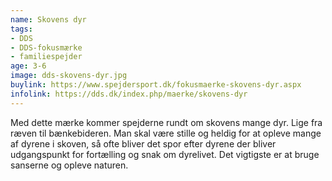 ```yaml
---
name: Skovens dyr
tags:
- DDS
- DDS-fokusmærke
- familiespejder
age: 3-6
image: dds-skovens-dyr.jpg
buylink: https://www.spejdersport.dk/fokusmaerke-skovens-dyr.aspx
infolink: https://dds.dk/index.php/maerke/skovens-dyr
---
```

Med dette mærke kommer spejderne rundt om skovens mange dyr. Lige fra ræven til bænkebideren. Man skal være stille og heldig for at opleve mange af dyrene i skoven, så ofte bliver det spor efter dyrene der bliver udgangspunkt for fortælling og snak om dyrelivet. Det vigtigste er at bruge sanserne og opleve naturen.